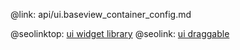 @link: api/ui.baseview_container_config.md

@seolinktop: [ui widget library](https://webix.com)
@seolink: [ui draggable](https://webix.com/widget/portlet/)